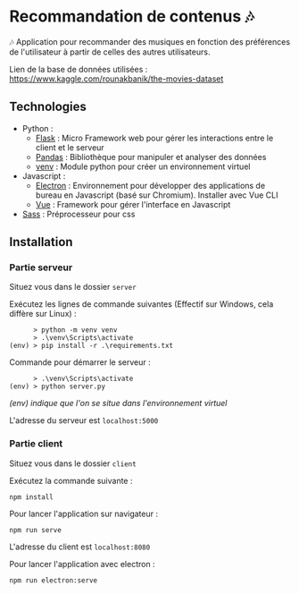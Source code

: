 # Recommandation de contenus 🎶
🎶 Application pour recommander des musiques en fonction des préférences de l'utilisateur à partir de celles des autres utilisateurs.

Lien de la base de données utilisées : https://www.kaggle.com/rounakbanik/the-movies-dataset

## Technologies
* Python :
	* [Flask](https://flask.palletsprojects.com/en/2.0.x/) : Micro Framework web pour gérer les interactions entre le client et le serveur
	* [Pandas](https://pandas.pydata.org) : Bibliothèque pour manipuler et analyser des données
	* [venv](https://docs.python.org/fr/3/library/venv.html) : Module python pour créer un environnement virtuel
* Javascript :
	* [Electron](https://www.electronjs.org) : Environnement pour développer des applications de bureau en Javascript (basé sur Chromium). Installer avec Vue CLI
	* [Vue](https://vuejs.org) : Framework pour gérer l'interface en Javascript
* [Sass](https://sass-lang.com) : Préprocesseur pour css


## Installation

### Partie serveur
Situez vous dans le dossier `server`

Exécutez les lignes de commande suivantes (Effectif sur Windows, cela diffère sur Linux) :
```
      > python -m venv venv
      > .\venv\Scripts\activate
(env) > pip install -r .\requirements.txt
```
Commande pour démarrer le serveur :
```
      > .\venv\Scripts\activate
(env) > python server.py
```
*(env) indique que l'on se situe dans l'environnement virtuel*


L'adresse du serveur est `localhost:5000`

### Partie client
Situez vous dans le dossier `client`

Exécutez la commande suivante : 
```
npm install
```

Pour lancer l'application sur navigateur :
```
npm run serve
```
L'adresse du client est `localhost:8080`

Pour lancer l'application avec electron :
```
npm run electron:serve
```
